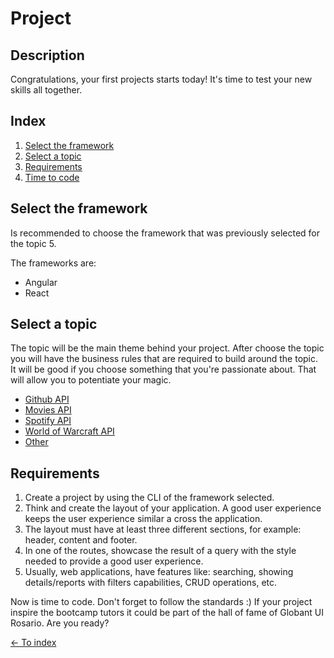 # Project 

## Description
Congratulations, your first projects starts today! It's time to test your new skills all together.

## Index

1. [Select the framework](#select-the-framework)
2. [Select a topic](#select-a-topic)
3. [Requirements](#requirements)
4. [Time to code](#time-to-code)

## Select the framework

Is recommended to choose the framework that was previously selected for the topic 5.

The frameworks are:

- Angular
- React

## Select a topic

The topic will be the main theme behind your project. After choose the topic you will have the business rules that are required to build around the topic.
It will be good if you choose something that you're passionate about. That will allow you to potentiate your magic.

- [Github API](https://developer.github.com/v3/)
- [Movies API](http://www.omdbapi.com/)
- [Spotify API](https://developer.spotify.com)
- [World of Warcraft API](https://develop.battle.net/)
- [Other](https://github.com/public-apis/public-apis)

## Requirements

1. Create a project by using the CLI of the framework selected.
2. Think and create the layout of your application. A good user experience keeps the user experience similar a cross the application. 
3. The layout must have at least three different sections, for example: header, content and footer. 
4. In one of the routes, showcase the result of a query with the style needed to provide a good user experience.
5. Usually, web applications, have features like: searching, showing details/reports with filters capabilities, CRUD operations, etc.

Now is time to code. Don't forget to follow the standards :) If your project inspire the bootcamp tutors it could be part of the hall of fame of Globant UI Rosario. Are you ready?

[<- To index](../README.md#title)
